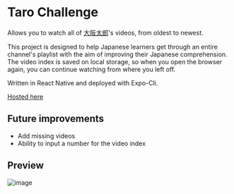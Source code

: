 # Taro Challenge

Allows you to watch all of [大阪太郎](https://www.youtube.com/c/%E5%A4%A7%E9%98%AA%E5%A4%AA%E9%83%8E-%E3%83%A9%E3%82%A4%E3%83%96%E9%85%8D%E4%BF%A1%E3%81%8C%E3%83%A1%E3%82%A4%E3%83%B3)'s videos, from oldest to newest.

This project is designed to help Japanese learners get through an entire channel's playlist with the aim of improving their Japanese comprehension. The video index is saved on local storage, so when you open the browser again, you can continue watching from where you left off.

Written in React Native and deployed with Expo-Cli.

[Hosted here](https://mike-summ.github.io/taro-challenge/)

## Future improvements
- Add missing videos
- Ability to input a number for the video index

## Preview
![image](https://user-images.githubusercontent.com/96584139/179034635-1c4bd891-2de6-4a32-ae82-fa77be581ec1.png)
